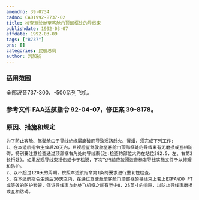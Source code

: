 ```yaml
---
amendno: 39-0734  
cadno: CAD1992-B737-02  
title: 检查驾驶舱至客舱门顶部框处的导线束  
publishdate: 1992-03-07  
effdate: 1992-03-09  
tags: ["B737"]  
pns: []  
categories: 民航总局  
author: 刘加祯  
---
```

  
### 适用范围  
全部波音737-300、-500系列飞机。  
  
<!--more-->  
### 参考文件    FAA适航指令 92-04-07，修正案 39-8178。  
  
### 原因、措施和规定  
    为了防止客舱、驾驶舱由于导线绝缘层磨破而导致短路起火、冒烟，须完成下列工作:  
    1、在本适航指令生效后20天内，目视检查驾驶舱至客舱门顶部框处的导线束有无磨损或互相防碍，特别要注意检查通过顶部框右角处的导线束(注:检查的部位大约在站位282.5，左、右第2长桁处)。如果发现导线束损伤或卡子松脱，下次飞行前应按照波音标准导线实施文件予以修理和防护。  
    2、以不超过120天的周期，按照本适航指令第1条的要求进行重复性检查。  
    3、在本适航指令生效后30天之内，在通过驾驶舱至客舱门顶部框的导线束上套上EXPANDO PT或等效的防护套管，保证导线束与此处飞机框之间有至少0．25英寸的间隙，以防止导线束磨损或互相防碍。  
  
